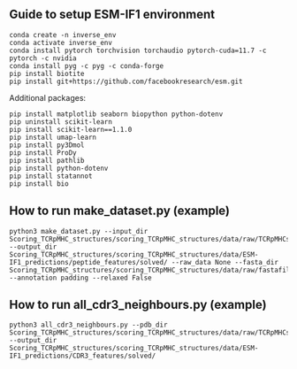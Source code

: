 Guide to setup ESM-IF1 environment
------------
    conda create -n inverse_env
    conda activate inverse_env
    conda install pytorch torchvision torchaudio pytorch-cuda=11.7 -c pytorch -c nvidia
    conda install pyg -c pyg -c conda-forge
    pip install biotite
    pip install git+https://github.com/facebookresearch/esm.git

Additional packages:

    pip install matplotlib seaborn biopython python-dotenv
    pip uninstall scikit-learn
    pip install scikit-learn==1.1.0
    pip install umap-learn
    pip install py3Dmol
    pip install ProDy
    pip install pathlib
    pip install python-dotenv
    pip install statannot
    pip install bio


How to run make_dataset.py (example)
------------
    python3 make_dataset.py --input_dir Scoring_TCRpMHC_structures/scoring_TCRpMHC_structures/data/raw/TCRpMHCstructures/solved/ --output_dir Scoring_TCRpMHC_structures/scoring_TCRpMHC_structures/data/ESM-IF1_predictions/peptide_features/solved/ --raw_data None --fasta_dir Scoring_TCRpMHC_structures/scoring_TCRpMHC_structures/data/raw/fastafiles/solved_WT/ --annotation padding --relaxed False

How to run all_cdr3_neighbours.py (example)
------------
    python3 all_cdr3_neighbours.py --pdb_dir Scoring_TCRpMHC_structures/scoring_TCRpMHC_structures/data/raw/TCRpMHCstructures/solved/ --output_dir Scoring_TCRpMHC_structures/scoring_TCRpMHC_structures/data/ESM-IF1_predictions/CDR3_features/solved/ 
